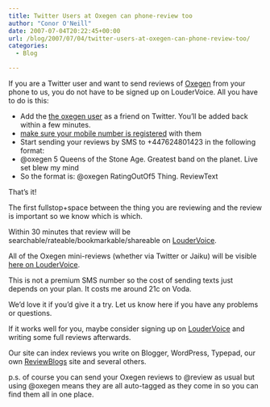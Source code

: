 ```yaml
---
title: Twitter Users at Oxegen can phone-review too
author: "Conor O'Neill"
date: 2007-07-04T20:22:45+00:00
url: /blog/2007/07/04/twitter-users-at-oxegen-can-phone-review-too/
categories:
  - Blog

---
```

If you are a Twitter user and want to send reviews of [Oxegen][1] from your phone to us, you do not have to be signed up on LouderVoice. All you have to do is this:

  * Add the [the oxegen user][2] as a friend on Twitter. You&#8217;ll be added back within a few minutes.
  * [make sure your mobile number is registered][3] with them
  * Start sending your reviews by SMS to +447624801423 in the following format:
  * @oxegen 5 Queens of the Stone Age. Greatest band on the planet. Live set blew my mind
  * So the format is: @oxegen RatingOutOf5 Thing. ReviewText

That&#8217;s it!

The first fullstop+space between the thing you are reviewing and the review is important so we know which is which.

Within 30 minutes that review will be searchable/rateable/bookmarkable/shareable on [LouderVoice][4].

All of the Oxegen mini-reviews (whether via Twitter or Jaiku) will be visible [here on LouderVoice][5].

This is not a premium SMS number so the cost of sending texts just depends on your plan. It costs me around 21c on Voda.

We&#8217;d love it if you&#8217;d give it a try. Let us know here if you have any problems or questions.

If it works well for you, maybe consider signing up on [LouderVoice][4] and writing some full reviews afterwards.

Our site can index reviews you write on Blogger, WordPress, Typepad, our own [ReviewBlogs][6] site and several others.

p.s. of course you can send your Oxegen reviews to @review as usual but using @oxegen means they are all auto-tagged as they come in so you can find them all in one place.

 [1]: http://www.oxegen.ie
 [2]: http://twitter.com/oxegen
 [3]: http://twitter.com/devices
 [4]: http://www.loudervoice.com/
 [5]: http://www.loudervoice.com/tags/oxegen
 [6]: http://reviewblogs.loudervoice.com/